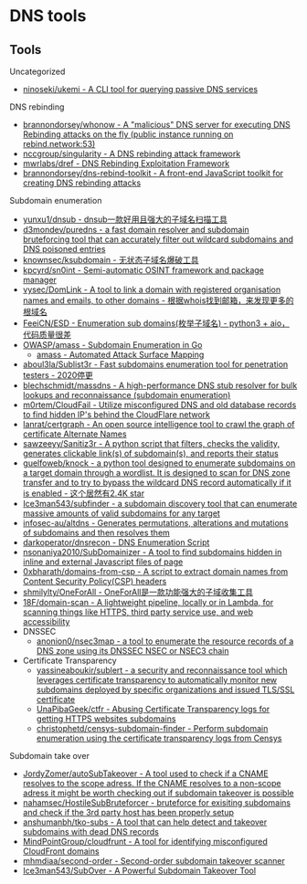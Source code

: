 # DNS tools

## Tools

Uncategorized

* [ninoseki/ukemi - A CLI tool for querying passive DNS services](https://github.com/ninoseki/ukemi)

DNS rebinding

* [brannondorsey/whonow - A "malicious" DNS server for executing DNS Rebinding attacks on the fly (public instance running on rebind.network:53)](https://github.com/brannondorsey/whonow)
* [nccgroup/singularity - A DNS rebinding attack framework](https://github.com/nccgroup/singularity)
* [mwrlabs/dref - DNS Rebinding Exploitation Framework](https://github.com/mwrlabs/dref)
* [brannondorsey/dns-rebind-toolkit - A front-end JavaScript toolkit for creating DNS rebinding attacks](https://github.com/brannondorsey/dns-rebind-toolkit)

Subdomain enumeration

* [yunxu1/dnsub - dnsub一款好用且强大的子域名扫描工具](https://github.com/yunxu1/dnsub)
* [d3mondev/puredns - a fast domain resolver and subdomain bruteforcing tool that can accurately filter out wildcard subdomains and DNS poisoned entries](https://github.com/d3mondev/puredns)
* [knownsec/ksubdomain - 无状态子域名爆破工具](https://github.com/knownsec/ksubdomain)
* [kpcyrd/sn0int - Semi-automatic OSINT framework and package manager](https://github.com/kpcyrd/sn0int)
* [vysec/DomLink - A tool to link a domain with registered organisation names and emails, to other domains - 根据whois找到邮箱，来发现更多的根域名](https://github.com/vysec/DomLink)
* [FeeiCN/ESD - Enumeration sub domains(枚举子域名) - python3 + aio，代码质量很差](https://github.com/FeeiCN/ESD)
* [OWASP/amass - Subdomain Enumeration in Go](https://github.com/OWASP/Amass)
  * [amass - Automated Attack Surface Mapping](https://danielmiessler.com/study/amass/)
* [aboul3la/Sublist3r - Fast subdomains enumeration tool for penetration testers - 2020停更](https://github.com/aboul3la/Sublist3r)
* [blechschmidt/massdns - A high-performance DNS stub resolver for bulk lookups and reconnaissance (subdomain enumeration)](https://github.com/blechschmidt/massdns)
* [m0rtem/CloudFail - Utilize misconfigured DNS and old database records to find hidden IP's behind the CloudFlare network](https://github.com/m0rtem/CloudFail)
* [lanrat/certgraph - An open source intelligence tool to crawl the graph of certificate Alternate Names](https://github.com/lanrat/certgraph)
* [sawzeeyy/Sanitiz3r - A python script that filters, checks the validity, generates clickable link(s) of subdomain(s), and reports their status](https://github.com/sawzeeyy/Sanitiz3r)
* [guelfoweb/knock - a python tool designed to enumerate subdomains on a target domain through a wordlist. It is designed to scan for DNS zone transfer and to try to bypass the wildcard DNS record automatically if it is enabled - 这个居然有2.4K star](https://github.com/guelfoweb/knock)
* [Ice3man543/subfinder - a subdomain discovery tool that can enumerate massive amounts of valid subdomains for any target](https://github.com/Ice3man543/subfinder)
* [infosec-au/altdns - Generates permutations, alterations and mutations of subdomains and then resolves them](https://github.com/infosec-au/altdns)
* [darkoperator/dnsrecon - DNS Enumeration Script](https://github.com/darkoperator/dnsrecon)
* [nsonaniya2010/SubDomainizer - A tool to find subdomains hidden in inline and external Javascript files of page](https://github.com/nsonaniya2010/SubDomainizer)
* [0xbharath/domains-from-csp - A script to extract domain names from Content Security Policy(CSP) headers](https://github.com/0xbharath/domains-from-csp)
* [shmilylty/OneForAll - OneForAll是一款功能强大的子域收集工具](https://github.com/shmilylty/OneForAll)
* [18F/domain-scan - A lightweight pipeline, locally or in Lambda, for scanning things like HTTPS, third party service use, and web accessibility](https://github.com/18F/domain-scan)
* DNSSEC
  * [anonion0/nsec3map - a tool to enumerate the resource records of a DNS zone using its DNSSEC NSEC or NSEC3 chain](https://github.com/anonion0/nsec3map)
* Certificate Transparency
  * [yassineaboukir/sublert - a security and reconnaissance tool which leverages certificate transparency to automatically monitor new subdomains deployed by specific organizations and issued TLS/SSL certificate](https://github.com/yassineaboukir/sublert)
  * [UnaPibaGeek/ctfr - Abusing Certificate Transparency logs for getting HTTPS websites subdomains](https://github.com/UnaPibaGeek/ctfr)
  * [christophetd/censys-subdomain-finder - Perform subdomain enumeration using the certificate transparency logs from Censys](https://github.com/christophetd/censys-subdomain-finder)

Subdomain take over

* [JordyZomer/autoSubTakeover - A tool used to check if a CNAME resolves to the scope adress. If the CNAME resolves to a non-scope adress it might be worth checking out if subdomain takeover is possible](https://github.com/JordyZomer/autoSubTakeover)
* [nahamsec/HostileSubBruteforcer - bruteforce for exisiting subdomains and check if the 3rd party host has been properly setup](https://github.com/nahamsec/HostileSubBruteforcer)
* [anshumanbh/tko-subs - A tool that can help detect and takeover subdomains with dead DNS records](https://github.com/anshumanbh/tko-subs)
* [MindPointGroup/cloudfrunt - A tool for identifying misconfigured CloudFront domains](https://github.com/MindPointGroup/cloudfrunt)
* [mhmdiaa/second-order - Second-order subdomain takeover scanner](https://github.com/mhmdiaa/second-order)
* [Ice3man543/SubOver - A Powerful Subdomain Takeover Tool](https://github.com/Ice3man543/SubOver)
